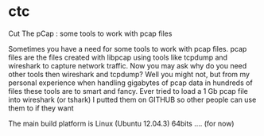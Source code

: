 ctc
===

Cut The pCap : some tools to work with pcap files

Sometimes you have a need for some tools to work with pcap files.
pcap files are the files created with libpcap using tools like tcpdump and wireshark to capture network traffic.
Now you may ask why do you need other tools then wireshark and tcpdump? Well you might not, but from my personal experience when handling gigabytes of pcap data in hundreds of files these tools are to smart and fancy. Ever tried to load a 1 Gb pcap file into wireshark (or tshark)
I putted them on GITHUB so other people can use them to if they want

The main build platform is Linux (Ubuntu 12.04.3) 64bits .... (for now)


